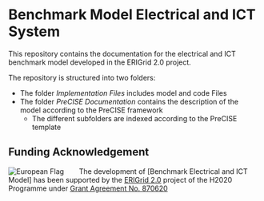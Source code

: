 # Benchmark Model Electrical and ICT System
This repository contains the documentation for the electrical and ICT  benchmark model developed in the ERIGrid 2.0 project. 

The repository is structured into two folders:

- The folder *Implementation Files* includes model and code Files
- The folder *PreCISE Documentation* contains the description of the model according to the PreCISE framework
    - The different subfolders are indexed according to the PreCISE template
    
## Funding Acknowledgement

<img alt="European Flag" src="https://erigrid2.eu/wp-content/uploads/2020/03/europa_flag_low.jpg" align="left" style="margin-right: 30px"/> 

The development of [Benchmark Electrical and ICT Model] has been supported by the [ERIGrid 2.0] project of the H2020 Programme under [Grant Agreement No. 870620](https://cordis.europa.eu/project/id/870620)

[ERIGrid 2.0]: https://erigrid2.eu
